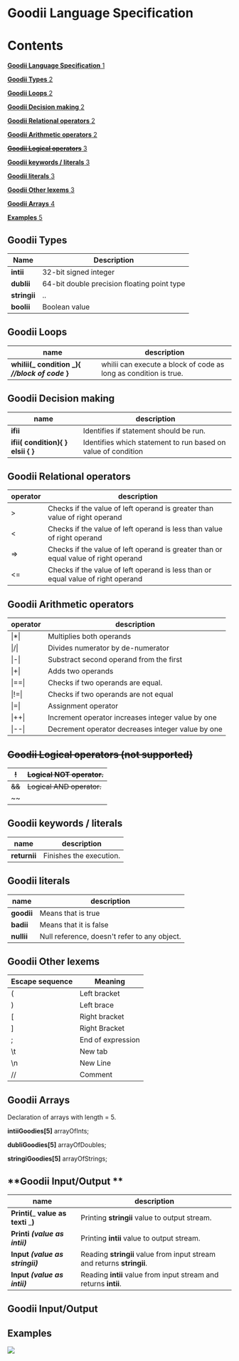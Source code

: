 # Goodii Language Specification

# Contents

[**Goodii Language Specification** 1](#_Toc53317531)

[**Goodii Types** 2](#_Toc53317532)

[**Goodii Loops** 2](#_Toc53317533)

[**Goodii Decision making** 2](#_Toc53317534)

[**Goodii Relational operators** 2](#_Toc53317535)

[**Goodii Arithmetic operators** 2](#_Toc53317536)

[~~**Goodii Logical operators**~~ 3](#_Toc53317537)

[**Goodii keywords / literals** 3](#_Toc53317538)

[**Goodii literals** 3](#_Toc53317539)

[**Goodii Other lexems** 3](#_Toc53317540)

[**Goodii Arrays** 4](#_Toc53317541)

[**Examples** 5](#_Toc53317542)

## **Goodii Types**

| Name | Description |
| --- | --- |
| **intii** | 32-bit signed integer |
| **dublii** | 64-bit double precision floating point type |
| **stringii** | .. |
| **boolii** | Boolean value |

## **Goodii Loops**

| name | description |
| --- | --- |
| **whilii(_ condition _){ _//block of code_ }** | whilii can execute a block of code as long as condition is true. |



## **Goodii Decision making**

| name | description |
| --- | --- |
| **ifii** | Identifies if statement should be run. |
| **ifii( __condition__){ ****}**** elsii ****{**** }** | Identifies which statement to run based on value of condition |

## **Goodii Relational operators**

| operator | description |
| --- | --- |
| > | Checks if the value of left operand is greater than value of right operand |
| < | Checks if the value of left operand is less than value of right operand |
| => | Checks if the value of left operand is greater than or equal value of right operand |
| <= | Checks if the value of left operand is less than or equal value of right operand |

## **Goodii Arithmetic operators**

| operator | description |
| --- | --- |
| \|*\| | Multiplies both operands |
| \|/\| | Divides numerator by de-numerator |
| \|-\| | Substract second operand from the first |
| \|+\| | Adds two operands |
| \|==\| | Checks if two operands are equal. |
| \|!=\| | Checks if two operands are not equal |
| \|=\| | Assignment operator |
| \|++\| | Increment operator increases integer value by one |
| \|--\| | Decrement operator decreases integer value by one |

## ~~**Goodii Logical operators (not supported)**~~

| ~~!~~ | ~~Logical NOT operator.~~ |
| --- | --- |
| ~~&amp;&amp;~~ | ~~Logical AND operator.~~ |
| ~~||~~ | ~~Logical OR operator.~~ |

##

## **Goodii keywords / literals**
| name | description |
| --- | --- |
| **returnii** | Finishes the execution. |

## **Goodii literals**

| name | description |
| --- | --- |
| **goodii** | Means that is true |
| **badii** | Means that it is false |
| **nullii** | Null reference, doesn&#39;t refer to any object. |

## **Goodii Other lexems**

| **Escape sequence** | **Meaning** |
| --- | --- |
| ( | Left bracket |
| ) | Left brace |
| [ | Right bracket |
| ] | Right Bracket |
| ; | End of expression |
| \t | New tab |
| \n | New Line |
| // | Comment |

## **Goodii Arrays**

Declaration of arrays with length = 5.

**intiiGoodies[5]** arrayOfInts;

**dubliGoodies[5]** arrayOfDoubles;

**stringiGoodies[5]** arrayOfStrings;



## **Goodii Input/Output **
| name | description |
| --- | --- |
| **Printi(**_ **value as texti** _**)** | Printing **stringii** value to output stream. |
| **Printi** _**(value as intii)**_ | Printing **intii** value to output stream. |
| **Input** _**(value as stringii)**_ | Reading **stringii** value from input stream and returns **stringii**. |
| **Input** _**(value as intii)**_ | Reading **intii** value from input stream and returns **intii**. |

## **Goodii Input/Output**

## **Examples**

![](RackMultipart20201016-4-11zhb6b_html_9c5b6a5a0cb7d6b9.png)
